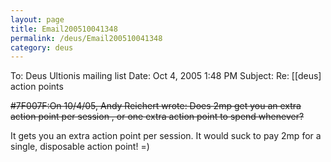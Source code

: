 ```yaml
---
layout: page
title: Email200510041348
permalink: /deus/Email200510041348
category: deus
---
```

To: Deus Ultionis mailing list
Date: Oct 4, 2005 1:48 PM
Subject: Re: [[deus] action points

~~#7F007F:On 10/4/05, Andy Reichert wrote:
Does 2mp get you an extra action point per session , or one extra action point
to spend whenever?~~

It gets you an extra action point per session. It would suck to pay 2mp for a single, disposable action point! =)
